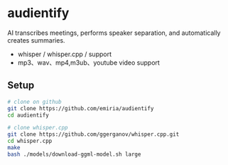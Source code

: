 # audientify

AI transcribes meetings, performs speaker separation, and automatically creates summaries.

- whisper / whisper.cpp / support
- mp3、wav、mp4,m3ub、youtube video support

## Setup

```bash
# clone on github
git clone https://github.com/emiria/audientify
cd audientify

# clone whisper.cpp
git clone https://github.com/ggerganov/whisper.cpp.git
cd whisper.cpp
make
bash ./models/download-ggml-model.sh large
```
